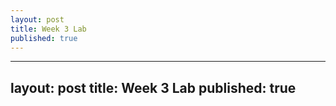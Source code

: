 ```yaml
---
layout: post
title: Week 3 Lab
published: true
---
```



---
layout: post
title: Week 3 Lab
published: true
---
